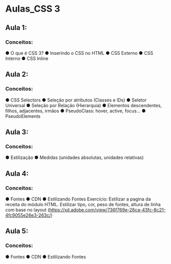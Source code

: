 # Aulas_CSS 3

## Aula 1:
### Conceitos:
● O que é CSS 3? ● Inserindo o CSS no HTML ● CSS Externo ● CSS Interno ● CSS Inline

## Aula 2:
### Conceitos:
● CSS Selectors ● Seleção por atributos (Classes e IDs) ● Seletor Universal ● Seleção por Relação (Hierarquia) ● Elementos descendentes, filhos, adjacentes, irmãos ● PseudoClass: hover, active, focus... ● PseudoElements

## Aula 3:
### Conceitos:
● Estilização ● Medidas (unidades absolutas, unidades relativas)

## Aula 4:
### Conceitos:
● Fontes ● CDN ● Estilizando Fontes
Exercicio: Estilizar a pagina da receita do módulo HTML. Estilizar tipo, cor, peso de fontes, altura de linha com base no layout (https://xd.adobe.com/view/736f769e-26ca-43fc-8c21-4fc9055e26e3-263c/)


## Aula 5:
### Conceitos:
● Fontes ● CDN ● Estilizando Fontes


